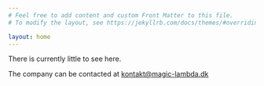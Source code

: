 ```yaml
---
# Feel free to add content and custom Front Matter to this file.
# To modify the layout, see https://jekyllrb.com/docs/themes/#overriding-theme-defaults

layout: home
---
```


There is currently little to see here.

The company can be contacted at [kontakt@magic-lambda.dk](mailto:kontakt@magic-lambda.dk)